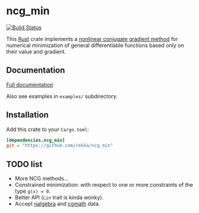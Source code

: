 # ncg_min

[![Build Status](https://travis-ci.org/rekka/ncg_min.svg?branch=master)](https://travis-ci.org/rekka/ncg_min)

This [Rust] crate implements a [nonlinear conjugate gradient
method][NCGwiki] for numerical minimization of general differentiable
functions based only on their value and gradient.

## Documentation

[Full documentation](https://rekka.github.io/ncg_min)

Also see examples in `examples/` subdirectory.

## Installation

Add this crate to your `Cargo.toml`:

```toml
[dependencies.ncg_min]
git = "https://github.com/rekka/ncg_min"
```

## TODO list

- More NCG methods...
- Constrained minimization: with respect to one or more constraints of
  the type `g(x) = 0`.
- Better API (`Lin` trait is kinda wonky).
- Accept [nalgebra] and [cgmath] data.

[NCGwiki]: https://en.wikipedia.org/wiki/Nonlinear_conjugate_gradient_method
[Rust]: https://www.rust-lang.org/
[nalgebra]: http://nalgebra.org/
[cgmath]: https://github.com/bjz/cgmath-rs
